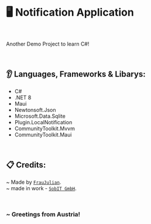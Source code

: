 # 🖥️ Notification Application

<br>

Another Demo Project to learn C#!

<br>

## 👂 Languages, Frameworks & Libarys:
- C#
- .NET 8
- Maui
- Newtonsoft.Json
- Microsoft.Data.Sqlite
- Plugin.LocalNotification
- CommunityToolkit.Mvvm
- CommunityToolkit.Maui

<br>

## 📋 Credits:
~ Made by [`FrauJulian`](https://github.com/FrauJulian). <br>
~ made in work - [`SobIT GmbH`](https://sobit.at/). <br>

<br>

### ~ Greetings from Austria!

